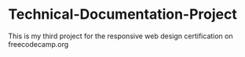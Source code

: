 # Technical-Documentation-Project
 This is my third project for the responsive web design certification on freecodecamp.org
